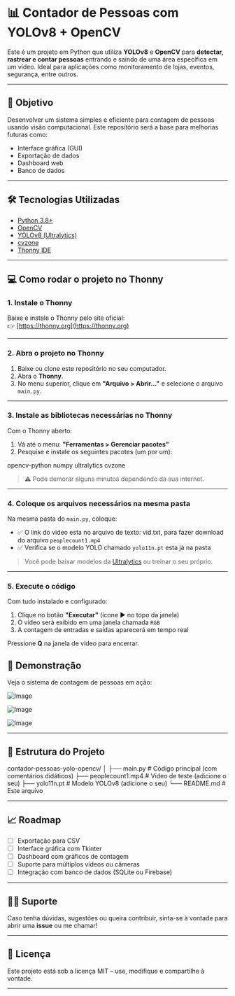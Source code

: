 # 📊 Contador de Pessoas com YOLOv8 + OpenCV

Este é um projeto em Python que utiliza **YOLOv8** e **OpenCV** para **detectar, rastrear e contar pessoas** entrando e saindo de uma área específica em um vídeo. Ideal para aplicações como monitoramento de lojas, eventos, segurança, entre outros.

---

## 🎯 Objetivo

Desenvolver um sistema simples e eficiente para contagem de pessoas usando visão computacional. Este repositório será a base para melhorias futuras como:
- Interface gráfica (GUI)
- Exportação de dados
- Dashboard web
- Banco de dados

---

## 🛠 Tecnologias Utilizadas

- [Python 3.8+](https://www.python.org/)
- [OpenCV](https://opencv.org/)
- [YOLOv8 (Ultralytics)](https://docs.ultralytics.com/)
- [cvzone](https://github.com/cvzone/cvzone)
- [Thonny IDE](https://thonny.org/)

---

## 💻 Como rodar o projeto no Thonny

### 1. Instale o Thonny

Baixe e instale o Thonny pelo site oficial:  
👉 [https://thonny.org](https://thonny.org)

---

### 2. Abra o projeto no Thonny

1. Baixe ou clone este repositório no seu computador.
2. Abra o **Thonny**.
3. No menu superior, clique em **"Arquivo > Abrir..."** e selecione o arquivo `main.py`.

---

### 3. Instale as bibliotecas necessárias no Thonny

Com o Thonny aberto:

1. Vá até o menu: **"Ferramentas > Gerenciar pacotes"**
2. Pesquise e instale os seguintes pacotes (um por um):

opencv-python numpy ultralytics cvzone

> ⚠️ Pode demorar alguns minutos dependendo da sua internet.

---

### 4. Coloque os arquivos necessários na mesma pasta

Na mesma pasta do `main.py`, coloque:

- ✅ O link do video esta no arquivo de texto: vid.txt, para fazer download do arquivo `peoplecount1.mp4`
- ✅ Verifica se o modelo YOLO chamado `yolo11n.pt` esta já na pasta

> Você pode baixar modelos da [Ultralytics](https://github.com/ultralytics/ultralytics) ou treinar o seu próprio.

---

### 5. Execute o código

Com tudo instalado e configurado:

1. Clique no botão **"Executar"** (ícone ▶️ no topo da janela)
2. O vídeo será exibido em uma janela chamada `RGB`
3. A contagem de entradas e saídas aparecerá em tempo real

Pressione **Q** na janela de vídeo para encerrar.

## 🎥 Demonstração

Veja o sistema de contagem de pessoas em ação:

![Image](https://github.com/user-attachments/assets/b0338d29-bded-47d7-984e-fb3e82c3afe1)

![Image](https://github.com/user-attachments/assets/dea18d85-3027-4064-b338-07e3b84a7541)

![Image](https://github.com/user-attachments/assets/2016efec-9a00-4b6f-b158-5f2dafa88b7c)

---

## 📂 Estrutura do Projeto

contador-pessoas-yolo-opencv/ │ ├── main.py # Código principal (com comentários didáticos) ├── peoplecount1.mp4 # Vídeo de teste (adicione o seu) ├── yolo11n.pt # Modelo YOLOv8 (adicione o seu) └── README.md # Este arquivo


---

## 📈 Roadmap

- [ ] Exportação para CSV
- [ ] Interface gráfica com Tkinter
- [ ] Dashboard com gráficos de contagem
- [ ] Suporte para múltiplos vídeos ou câmeras
- [ ] Integração com banco de dados (SQLite ou Firebase)

---

## 🙋‍♂️ Suporte

Caso tenha dúvidas, sugestões ou queira contribuir, sinta-se à vontade para abrir uma **issue** ou me chamar!

---

## 📄 Licença

Este projeto está sob a licença MIT – use, modifique e compartilhe à vontade.

---



